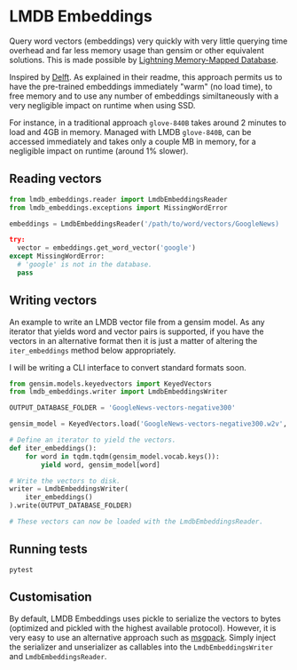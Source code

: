 # LMDB Embeddings
Query word vectors (embeddings) very quickly with very little querying time overhead and far less memory usage than gensim or other equivalent solutions. This is made possible by [Lightning Memory-Mapped Database](https://en.wikipedia.org/wiki/Lightning_Memory-Mapped_Database).

Inspired by [Delft](https://github.com/kermitt2/delft). As explained in their readme, this approach permits us to have the pre-trained embeddings immediately "warm" (no load time), to free memory and to use any number of embeddings similtaneously with a very negligible impact on runtime when using SSD.

For instance, in a traditional approach `glove-840B` takes around 2 minutes to load and 4GB in memory. Managed with LMDB `glove-840B`, can be accessed immediately and takes only a couple MB in memory, for a negligible impact on runtime (around 1% slower).

## Reading vectors

```python
from lmdb_embeddings.reader import LmdbEmbeddingsReader
from lmdb_embeddings.exceptions import MissingWordError

embeddings = LmdbEmbeddingsReader('/path/to/word/vectors/GoogleNews)

try:
  vector = embeddings.get_word_vector('google')
except MissingWordError:
  # 'google' is not in the database.
  pass
```

## Writing vectors
An example to write an LMDB vector file from a gensim model. As any iterator that yields word and vector pairs is supported, if you have the vectors in an alternative format then it is just a matter of altering the `iter_embeddings` method below appropriately.

I will be writing a CLI interface to convert standard formats soon.

```python
from gensim.models.keyedvectors import KeyedVectors
from lmdb_embeddings.writer import LmdbEmbeddingsWriter

OUTPUT_DATABASE_FOLDER = 'GoogleNews-vectors-negative300'

gensim_model = KeyedVectors.load('GoogleNews-vectors-negative300.w2v', mmap = 'r')

# Define an iterator to yield the vectors.
def iter_embeddings():
    for word in tqdm.tqdm(gensim_model.vocab.keys()):
        yield word, gensim_model[word]

# Write the vectors to disk.
writer = LmdbEmbeddingsWriter(
    iter_embeddings()
).write(OUTPUT_DATABASE_FOLDER)

# These vectors can now be loaded with the LmdbEmbeddingsReader.
```

## Running tests
```
pytest
```

## Customisation
By default, LMDB Embeddings uses pickle to serialize the vectors to bytes (optimized and pickled with the highest available protocol). However, it is very easy to use an alternative approach such as [msgpack](https://msgpack.org/index.html). Simply inject the serializer and unserializer as callables into the `LmdbEmbeddingsWriter` and `LmdbEmbeddingsReader`.
